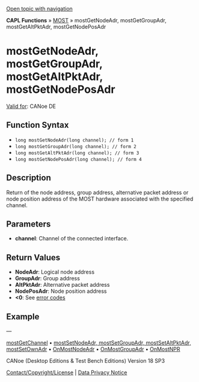 [Open topic with navigation](../../../../../CANoeDEFamily.htm#Topics/CAPLFunctions/MOST/Functions/CAPLfunctionMOSTGetNodeAdr.md)

**CAPL Functions** » [MOST](../CAPLfunctionsMOSTOverview.md) » mostGetNodeAdr, mostGetGroupAdr, mostGetAltPktAdr, mostGetNodePosAdr

# mostGetNodeAdr, mostGetGroupAdr, mostGetAltPktAdr, mostGetNodePosAdr

[Valid for](../../../Shared/FeatureAvailability.md): CANoe DE

## Function Syntax

- `long mostGetNodeAdr(long channel); // form 1`
- `long mostGetGroupAdr(long channel); // form 2`
- `long mostGetAltPktAdr(long channel); // form 3`
- `long mostGetNodePosAdr(long channel); // form 4`

## Description

Return of the node address, group address, alternative packet address or node position address of the MOST hardware associated with the specified channel.

## Parameters

- **channel**: Channel of the connected interface.

## Return Values

- **NodeAdr**: Logical node address
- **GroupAdr**: Group address
- **AltPktAdr**: Alternative packet address
- **NodePosAdr**: Node position address
- **\<0**: See [error codes](../CAPLfunctionsMOSTErrorCodes.md)

## Example

—

[mostGetChannel](CAPLfunctionMOSTGetChannel.md) • [mostSetNodeAdr, mostSetGroupAdr, mostSetAltPktAdr, mostSetOwnAdr](CAPLfunctionMOSTSetNodeAdr.md) • [OnMostNodeAdr](../EventProcedures/CAPLfunctionOnMOSTNodeAdr.md) • [OnMostGroupAdr](../EventProcedures/CAPLfunctionOnMOSTGroupAdr.md) • [OnMostNPR](../EventProcedures/CAPLfunctionOnMOSTNPR.md)

CANoe (Desktop Editions & Test Bench Editions) Version 18 SP3

[Contact/Copyright/License](../../../Shared/ContactCopyrightLicense.md) | [Data Privacy Notice](https://www.vector.com/int/en/company/get-info/privacy-policy/)
